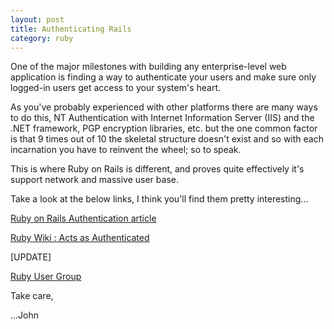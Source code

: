 ```yaml
---
layout: post
title: Authenticating Rails
category: ruby
---
```


One of the major milestones with building any enterprise-level web application is finding a way to authenticate your users and make sure only logged-in users get access to your system's heart.

As you've probably experienced with other platforms there are many ways to do this, NT Authentication with Internet Information Server (IIS) and the .NET framework, PGP encryption libraries, etc. but the one common factor is that 9 times out of 10 the skeletal structure doesn't exist and so with each incarnation you have to reinvent the wheel; so to speak.

This is where Ruby on Rails is different, and proves quite effectively it's support network and massive user base.

Take a look at the below links, I think you'll find them pretty interesting...

<a href="http://wiki.rubyonrails.org/rails/pages/Acts_as_authenticated">Ruby on Rails Authentication article</a>

<a href="http://technoweenie.stikipad.com/plugins/show/Acts+as+Authenticated">Ruby Wiki : Acts as Authenticated</a>

[UPDATE]

<a href="http://www.nabble.com/RubyOnRails-Users-f13831.html">Ruby User Group</a>

Take care,


...John
